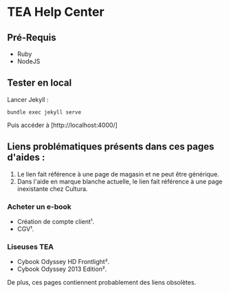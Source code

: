 TEA Help Center
===============

## Pré-Requis

* Ruby
* NodeJS

## Tester en local

Lancer Jekyll :
```
bundle exec jekyll serve
```

Puis accéder à [http://localhost:4000/]

## Liens problématiques présents dans ces pages d'aides :

1. Le lien fait référence à une page de magasin et ne peut être générique.
2. Dans l'aide en marque blanche actuelle, le lien fait référence à une page inexistante chez Cultura.

### Acheter un e-book

- Création de compte client¹.
- CGV¹.

### Liseuses TEA

- Cybook Odyssey HD Frontlight².
- Cybook Odyssey 2013 Edition².

De plus, ces pages contiennent probablement des liens obsolètes.
